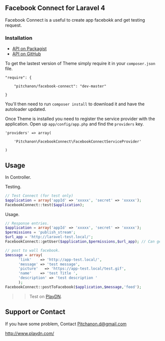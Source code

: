 ## Facebook Connect for Laravel 4

Facebook Connect is a useful to create app facebokk and get testing request.

### Installation

- [API on Packagist](https://packagist.org/packages/pitchanon/facebook-connect)
- [API on GitHub](https://github.com/popphoenix/Laravel4-FacebookConnect)

To get the lastest version of Theme simply require it in your `composer.json` file.

~~~
"require": {

	"pitchanon/facebook-connect": "dev-master"

}
~~~

You'll then need to run `composer install` to download it and have the autoloader updated.

Once Theme is installed you need to register the service provider with the application. Open up `app/config/app.php` and find the `providers` key.

~~~
'providers' => array(

    'Pitchanon\FacebookConnect\FacebookConnectServiceProvider'

)
~~~

## Usage

In Controller.

Testing.

~~~php
// Test Connect (for test only)
$application = array('appId' => 'xxxxx', 'secret' => 'xxxxx');
FacebookConnect::test($application);

~~~

Usage.

~~~php
// Response entries.
$application = array('appId' => 'xxxxx', 'secret' => 'xxxxx');
$permissions = 'publish_stream';
$url_app = 'http://laravel-test.local/';
FacebookConnect::getUser($application,$permissions,$url_app); // Can get return facebook User data form getUser()

// post to wall facebook.
$message = array(
      'link'    => 'http://app-test.local/',
      'message' => 'test message',
      'picture'   => 'https://app-test.local/test.gif',
      'name'    => 'test Title ',
      'description' => 'test description '
      );
FacebookConnect::postToFacebook($application,$message,'feed');

~~~


>> Test on [PlayDN](http://www.playdn.com/).

## Support or Contact

If you have some problem, Contact Pitchanon.d@gmail.com

<a href='http://www.playdn.com/'>http://www.playdn.com/</a>
